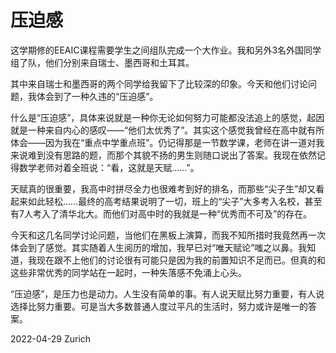 # 压迫感

这学期修的EEAIC课程需要学生之间组队完成一个大作业。我和另外3名外国同学组了队，他们分别来自瑞士、墨西哥和土耳其。

其中来自瑞士和墨西哥的两个同学给我留下了比较深的印象。今天和他们讨论问题，我体会到了一种久违的“压迫感”。

什么是“压迫感”，具体来说就是一种你无论如何努力可能都没法追上的感觉，起因就是一种来自内心的感叹——“他们太优秀了”。其实这个感觉我曾经在高中就有所体会——因为我在“重点中学重点班”。仍记得那是一节数学课，老师在讲一道对我来说难到没有思路的题，而那个其貌不扬的男生则随口说出了答案。我现在依然记得数学老师对着全班说：“看，这就是天赋......”。

天赋真的很重要，我高中时拼尽全力也很难考到好的排名，而那些“尖子生”却又看起来如此轻松......最终的高考结果说明了一切，班上的“尖子”大多考入名校，甚至有7人考入了清华北大。而他们对高中时的我就是一种“优秀而不可及”的存在。

今天和这几名同学讨论问题，当他们在黑板上演算，而我不知所措时我竟然再一次体会到了感觉。其实随着人生阅历的增加，我早已对“唯天赋论”嗤之以鼻。我知道，我现在跟不上他们的讨论很有可能只是因为我的前置知识不足而已。但真的和这些非常优秀的同学站在一起时，一种失落感不免涌上心头。

“压迫感”，是压力也是动力。人生没有简单的事。有人说天赋比努力重要，有人说选择比努力重要。可是当大多数普通人度过平凡的生活时，努力或许是唯一的答案。

2022-04-29
Zurich
